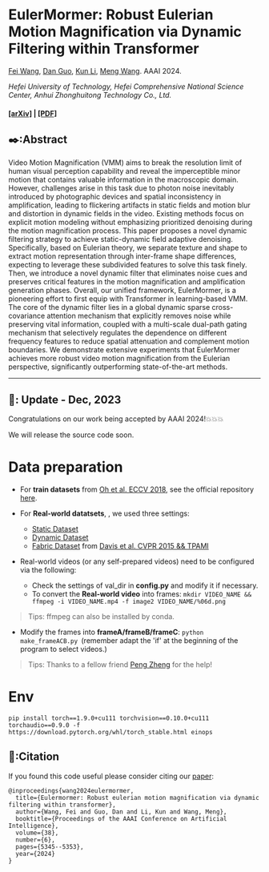 # EulerMormer: Robust Eulerian Motion Magnification via Dynamic Filtering within Transformer
[Fei Wang](https://github.com/Jiafei127/), [Dan Guo](https://scholar.google.com.hk/citations?user=DsEONuMAAAAJ&hl=zh-CN&oi=ao), [Kun Li](https://scholar.google.com.hk/citations?user=UQ_bInoAAAAJ&hl=zh-CN&oi=ao), [Meng Wang](https://scholar.google.com.hk/citations?user=rHagaaIAAAAJ&hl=zh-CN&oi=ao). AAAI 2024.

*Hefei University of Technology, Hefei Comprehensive National Science Center, Anhui Zhonghuitong Technology Co., Ltd.*

#### [[arXiv]](https://arxiv.org/abs/2312.04152) | [[PDF]](https://arxiv.org/pdf/2312.04152.pdf)

## ✒️:Abstract
Video Motion Magnification (VMM) aims to break the resolution limit of human visual perception capability and reveal the imperceptible minor motion that contains valuable information in the macroscopic domain. However, challenges arise in this task due to photon noise inevitably introduced by photographic devices and spatial inconsistency in amplification, leading to flickering artifacts in static fields and motion blur and distortion in dynamic fields in the video. Existing methods focus on explicit motion modeling without emphasizing prioritized denoising during the motion magnification process. This paper proposes a novel dynamic filtering strategy to achieve static-dynamic field adaptive denoising. Specifically, based on Eulerian theory, we separate texture and shape to extract motion representation through inter-frame shape differences, expecting to leverage these subdivided features to solve this task finely. Then, we introduce a novel dynamic filter that eliminates noise cues and preserves critical features in the motion magnification and amplification generation phases. Overall, our unified framework, EulerMormer, is a pioneering effort to first equip with Transformer in learning-based VMM. The core of the dynamic filter lies in a global dynamic sparse cross-covariance attention mechanism that explicitly removes noise while preserving vital information, coupled with a multi-scale dual-path gating mechanism that selectively regulates the dependence on different frequency features to reduce spatial attenuation and complement motion boundaries. We demonstrate extensive experiments that EulerMormer achieves more robust video motion magnification from the Eulerian perspective, significantly outperforming state-of-the-art methods.

--- 

## 📅: Update - Dec, 2023
Congratulations on our work being accepted by AAAI 2024!💥💥💥

We will release the source code soon.

# Data preparation
- For **train datasets** from [Oh et al. ECCV 2018](https://github.com/12dmodel/deep_motion_mag), see the official repository [here](https://drive.google.com/drive/folders/19K09QLouiV5N84wZiTPUMdoH9-UYqZrX?usp=sharing).

- For **Real-world datatsets**, , we used three settings:
  - [Static Dataset](https://drive.google.com/drive/folders/1Bm3ItPLhRxRYp-dQ1vZLCYNPajKqxZ1a)
  - [Dynamic Dataset](https://drive.google.com/drive/folders/1t5u8Utvmu6gnxs90NLUIfmIX0_5D3WtK)
  - [Fabric Dataset](http://www.visualvibrometry.com/cvpr2015/dataset.html) from [Davis et al. CVPR 2015 && TPAMI](http://www.visualvibrometry.com/publications/visvib_pami.pdf)

- Real-world videos (or any self-prepared videos) need to be configured via the following:
  - Check the settings of val_dir in **config.py** and modify it if necessary.
  - To convert the **Real-world video** into frames:
    `mkdir VIDEO_NAME && ffmpeg -i VIDEO_NAME.mp4 -f image2 VIDEO_NAME/%06d.png`
> Tips: ffmpeg can also be installed by conda.
  - Modify the frames into **frameA/frameB/frameC**:
    `python make_frameACB.py `(remember adapt the 'if' at the beginning of the program to select videos.)
> Tips: Thanks to a fellow friend [Peng Zheng](https://github.com/ZhengPeng7/motion_magnification_learning-based) for the help!

# Env
`pip install torch==1.9.0+cu111 torchvision==0.10.0+cu111 torchaudio==0.9.0 -f https://download.pytorch.org/whl/torch_stable.html einops`

## 🔖:Citation

If you found this code useful please consider citing our [paper](https://arxiv.org/abs/2312.04152):
```
@inproceedings{wang2024eulermormer,
  title={Eulermormer: Robust eulerian motion magnification via dynamic filtering within transformer},
  author={Wang, Fei and Guo, Dan and Li, Kun and Wang, Meng},
  booktitle={Proceedings of the AAAI Conference on Artificial Intelligence},
  volume={38},
  number={6},
  pages={5345--5353},
  year={2024}
}
```



